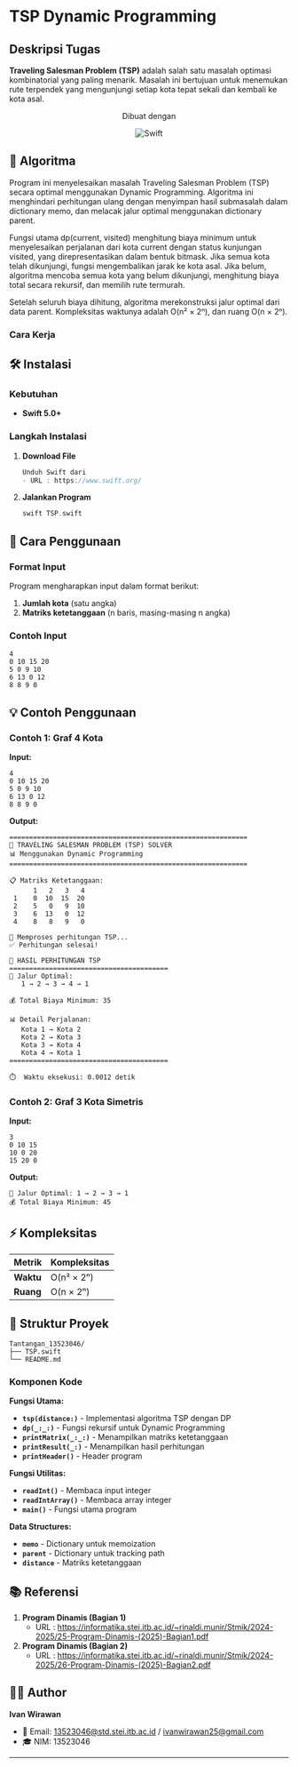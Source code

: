 # TSP Dynamic Programming



## Deskripsi Tugas
**Traveling Salesman Problem (TSP)** adalah salah satu masalah optimasi kombinatorial yang paling menarik. Masalah ini bertujuan untuk menemukan rute terpendek yang mengunjungi setiap kota tepat sekali dan kembali ke kota asal.



<p align="center">
  Dibuat dengan
</p>

<p align="center">
  <img src="https://img.shields.io/badge/Swift-FA7343?style=for-the-badge&logo=swift&logoColor=white" alt="Swift">
</p>


## 🧮 Algoritma
Program ini menyelesaikan masalah Traveling Salesman Problem (TSP) secara optimal menggunakan Dynamic Programming. Algoritma ini menghindari perhitungan ulang dengan menyimpan hasil submasalah dalam dictionary memo, dan melacak jalur optimal menggunakan dictionary parent.

Fungsi utama dp(current, visited) menghitung biaya minimum untuk menyelesaikan perjalanan dari kota current dengan status kunjungan visited, yang direpresentasikan dalam bentuk bitmask. Jika semua kota telah dikunjungi, fungsi mengembalikan jarak ke kota asal. Jika belum, algoritma mencoba semua kota yang belum dikunjungi, menghitung biaya total secara rekursif, dan memilih rute termurah.

Setelah seluruh biaya dihitung, algoritma merekonstruksi jalur optimal dari data parent. Kompleksitas waktunya adalah O(n² × 2ⁿ), dan ruang O(n × 2ⁿ).
### Cara Kerja



## 🛠️ Instalasi

### Kebutuhan

- **Swift 5.0+**

### Langkah Instalasi

1. **Download File**
   ```swift
   Unduh Swift dari 
   - URL : https://www.swift.org/
   ```

2. **Jalankan Program**
   ```swift
   swift TSP.swift
   ```

## 📖 Cara Penggunaan


### Format Input

Program mengharapkan input dalam format berikut:

1. **Jumlah kota** (satu angka)
2. **Matriks ketetanggaan** (n baris, masing-masing n angka)

### Contoh Input

```
4
0 10 15 20
5 0 9 10
6 13 0 12
8 8 9 0
```

## 💡 Contoh Penggunaan

### Contoh 1: Graf 4 Kota

**Input:**
```
4
0 10 15 20
5 0 9 10
6 13 0 12
8 8 9 0
```

**Output:**
```
============================================================
🚀 TRAVELING SALESMAN PROBLEM (TSP) SOLVER
📊 Menggunakan Dynamic Programming
============================================================

📋 Matriks Ketetanggaan:
      1   2   3   4
 1    0  10  15  20
 2    5   0   9  10
 3    6  13   0  12
 4    8   8   9   0

🔄 Memproses perhitungan TSP...
✅ Perhitungan selesai!

🎯 HASIL PERHITUNGAN TSP
========================================
📍 Jalur Optimal:
   1 → 2 → 3 → 4 → 1

💰 Total Biaya Minimum: 35

📊 Detail Perjalanan:
   Kota 1 → Kota 2
   Kota 2 → Kota 3
   Kota 3 → Kota 4
   Kota 4 → Kota 1
========================================

⏱️  Waktu eksekusi: 0.0012 detik
```

### Contoh 2: Graf 3 Kota Simetris

**Input:**
```
3
0 10 15
10 0 20
15 20 0
```

**Output:**
```
📍 Jalur Optimal: 1 → 2 → 3 → 1
💰 Total Biaya Minimum: 45
```

## ⚡ Kompleksitas

| Metrik | Kompleksitas |
|--------|--------------|
| **Waktu** | O(n² × 2ⁿ) |
| **Ruang** | O(n × 2ⁿ) |

## 📁 Struktur Proyek

```
Tantangan_13523046/
├── TSP.swift           
└── README.md          
```

### Komponen Kode

**Fungsi Utama:**
- **`tsp(distance:)`** - Implementasi algoritma TSP dengan DP
- **`dp(_:_:)`** - Fungsi rekursif untuk Dynamic Programming
- **`printMatrix(_:_:)`** - Menampilkan matriks ketetanggaan
- **`printResult(_:)`** - Menampilkan hasil perhitungan
- **`printHeader()`** - Header program

**Fungsi Utilitas:**
- **`readInt()`** - Membaca input integer
- **`readIntArray()`** - Membaca array integer
- **`main()`** - Fungsi utama program

**Data Structures:**
- **`memo`** - Dictionary untuk memoization
- **`parent`** - Dictionary untuk tracking path
- **`distance`** - Matriks ketetanggaan

## 📚 Referensi
1. **Program Dinamis (Bagian 1)** 
    - URL : https://informatika.stei.itb.ac.id/~rinaldi.munir/Stmik/2024-2025/25-Program-Dinamis-(2025)-Bagian1.pdf
2. **Program Dinamis (Bagian 2)** 
    - URL : https://informatika.stei.itb.ac.id/~rinaldi.munir/Stmik/2024-2025/26-Program-Dinamis-(2025)-Bagian2.pdf
       

## 👨‍💻 Author

**Ivan Wirawan**
- 📧 Email: 13523046@std.stei.itb.ac.id / ivanwirawan25@gmail.com
- 🎓 NIM: 13523046 
---
